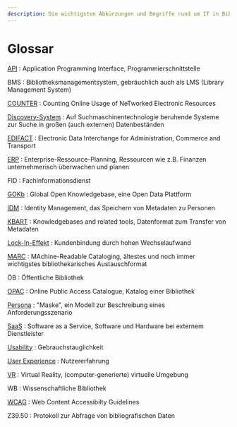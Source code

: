 ```yaml
---
description: Die wichtigsten Abkürzungen und Begriffe rund um IT in Bibliotheken
---
```


# Glossar

[API](https://de.wikipedia.org/wiki/Programmierschnittstelle)
  : Application Programming Interface, Programmierschnittstelle

BMS
  : Bibliotheksmanagementsystem, gebräuchlich auch als LMS (Library Management System)

[COUNTER](https://www.projectcounter.org/)
  : Counting Online Usage of NeTworked Electronic Resources

[Discovery-System](https://de.wikipedia.org/wiki/Discovery-System)
  : Auf Suchmaschinentechnologie beruhende Systeme zur Suche in großen (auch externen) Datenbeständen

[EDIFACT](https://de.wikipedia.org/wiki/EDIFACT)
  : Electronic Data Interchange for Administration, Commerce and Transport

[ERP](https://de.wikipedia.org/wiki/Enterprise-Resource-Planning)
  : Enterprise-Ressource-Planning, Ressourcen wie z.B. Finanzen unternehmerisch überwachen und planen

FID
  : Fachinformationsdienst

[GOKb](https://gokb.org/)
  : Global Open Knowledgebase, eine Open Data Plattform

[IDM](https://en.wikipedia.org/wiki/Identity_management)
  : Identity Management, das Speichern von Metadaten zu Personen

[KBART](https://www.niso.org/standards-committees/kbart)
  : Knowledgebases and related tools, Datenformat zum Transfer von Metadaten

[Lock-In-Effekt](https://de.wikipedia.org/wiki/Lock-in-Effekt)
  : Kundenbindung durch hohen Wechselaufwand

[MARC](https://de.wikipedia.org/wiki/Machine-Readable_Cataloging)
  : MAchine-Readable Cataloging, ältestes und noch immer wichtigstes bibliothekarisches Austauschformat

ÖB
  : Öffentliche Bibliothek

[OPAC](https://de.wikipedia.org/wiki/OPAC)
  : Online Public Access Catalogue, Katalog einer Bibliothek

[Persona](https://de.wikipedia.org/wiki/Persona_(Mensch-Computer-Interaktion))
  : "Maske", ein Modell zur Beschreibung eines Anforderungsszenario

[SaaS](https://de.wikipedia.org/wiki/Software_as_a_Service)
  : Software as a Service, Software und Hardware bei externem Dienstleister

[Usability](https://de.wikipedia.org/wiki/Gebrauchstauglichkeit_(Produkt))
  : Gebrauchstauglichkeit

[User Experience](https://de.wikipedia.org/wiki/User_Experience)
  : Nutzererfahrung

[VR](https://de.wikipedia.org/wiki/Virtuelle_Realität)
  : Virtual Reality, (computer-generierte) virtuelle Umgebung

WB
  : Wissenschaftliche Bibliothek

[WCAG](https://www.w3.org/WAI/standards-guidelines/wcag/)
  : Web Content Accessibilty Guidelines

Z39.50
  : Protokoll zur Abfrage von bibliografischen Daten 
